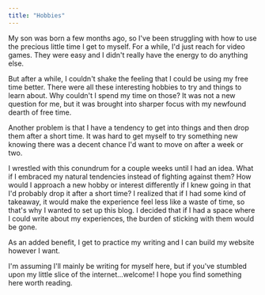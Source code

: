 ```yaml
---
title: "Hobbies"
---
```


My son was born a few months ago, so I've been struggling with how to use the precious little time I get to myself. For a while, I'd just reach for video games. They were easy and I didn't really have the energy to do anything else.

But after a while, I couldn't shake the feeling that I could be using my free time better. There were all these interesting hobbies to try and things to learn about. Why couldn't I spend my time on those? It was not a new question for me, but it was brought into sharper focus with my newfound dearth of free time.

Another problem is that I have a tendency to get into things and then drop them after a short time. It was hard to get myself to try something new knowing there was a decent chance I'd want to move on after a week or two.

I wrestled with this conundrum for a couple weeks until I had an idea. What if I embraced my natural tendencies instead of fighting against them? How would I approach a new hobby or interest differently if I knew going in that I'd probably drop it after a short time? I realized that if I had some kind of takeaway, it would make the experience feel less like a waste of time, so that's why I wanted to set up this blog. I decided that if I had a space where I could write about my experiences, the burden of sticking with them would be gone.

As an added benefit, I get to practice my writing and I can build my website however I want.

I'm assuming I'll mainly be writing for myself here, but if you've stumbled upon my little slice of the internet...welcome! I hope you find something here worth reading.